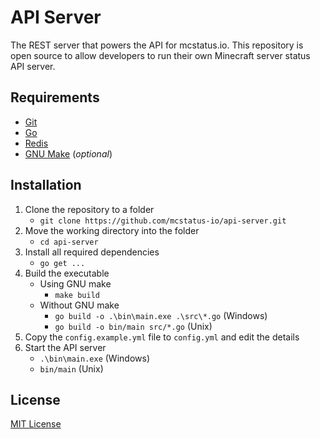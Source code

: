 # API Server
The REST server that powers the API for mcstatus.io. This repository is open source to allow developers to run their own Minecraft server status API server.

## Requirements

- [Git](https://git-scm.com/)
- [Go](https://go.dev/)
- [Redis](https://redis.io/)
- [GNU Make](https://www.gnu.org/software/make/) (*optional*)

## Installation

1. Clone the repository to a folder
    - `git clone https://github.com/mcstatus-io/api-server.git`
2. Move the working directory into the folder
    - `cd api-server`
3. Install all required dependencies
    - `go get ...`
4. Build the executable
    - Using GNU make
        - `make build`
    - Without GNU make
        - `go build -o .\bin\main.exe .\src\*.go` (Windows)
        - `go build -o bin/main src/*.go` (Unix)
5. Copy the `config.example.yml` file to `config.yml` and edit the details
6. Start the API server
    - `.\bin\main.exe` (Windows)
    - `bin/main` (Unix)

## License

[MIT License](https://github.com/mcstatus-io/api-server/blob/main/LICENSE)
        